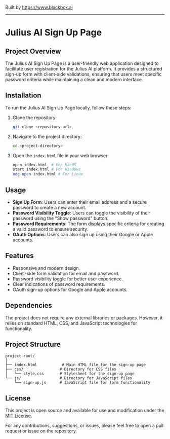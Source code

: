 
Built by https://www.blackbox.ai

---

# Julius AI Sign Up Page

## Project Overview
The Julius AI Sign Up Page is a user-friendly web application designed to facilitate user registration for the Julius AI platform. It provides a structured sign-up form with client-side validations, ensuring that users meet specific password criteria while maintaining a clean and modern interface.

## Installation
To run the Julius AI Sign Up Page locally, follow these steps:

1. Clone the repository:
   ```bash
   git clone <repository-url>
   ```
2. Navigate to the project directory:
   ```bash
   cd <project-directory>
   ```
3. Open the `index.html` file in your web browser:
   ```bash
   open index.html  # For MacOS
   start index.html # For Windows
   xdg-open index.html # For Linux
   ```

## Usage
- **Sign Up Form**: Users can enter their email address and a secure password to create a new account.
- **Password Visibility Toggle**: Users can toggle the visibility of their password using the "Show password" button.
- **Password Requirements**: The form displays specific criteria for creating a valid password to ensure security.
- **OAuth Options**: Users can also sign up using their Google or Apple accounts.

## Features
- Responsive and modern design.
- Client-side form validation for email and password.
- Password visibility toggle for better user experience.
- Clear indications of password requirements.
- OAuth sign-up options for Google and Apple accounts.

## Dependencies
The project does not require any external libraries or packages. However, it relies on standard HTML, CSS, and JavaScript technologies for functionality.

## Project Structure
```
project-root/
│
├── index.html           # Main HTML file for the sign-up page
├── css/                # Directory for CSS files
│   └── style.css       # Stylesheet for the sign-up page
└── js/                 # Directory for JavaScript files
    └── sign-up.js      # JavaScript file for form functionality
```

## License
This project is open source and available for use and modification under the [MIT License](LICENSE).

For any contributions, suggestions, or issues, please feel free to open a pull request or issue on the repository.